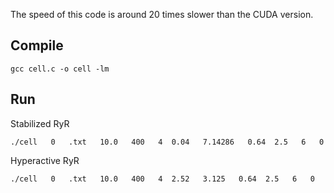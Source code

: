 The speed of this code is around 20 times slower than the CUDA version.


## Compile
```
gcc cell.c -o cell -lm
```

## Run

Stabilized RyR
	
```
./cell   0   .txt   10.0   400   4  0.04   7.14286   0.64  2.5   6   0
```
	
Hyperactive RyR
	
```
./cell   0   .txt   10.0   400   4  2.52   3.125   0.64  2.5   6   0
```
